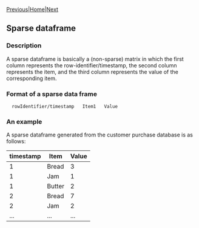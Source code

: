 [Previous](denseDataFrame.html)|[Home](index.html)|[Next](DenseFormatDF.html)

## Sparse dataframe

### Description
A sparse dataframe is basically a (non-sparse) matrix in which the first column represents the row-identifier/timestamp, 
the second column represents the item, and the third column represents the value of the corresponding item.

### Format of a sparse data frame

      rowIdentifier/timestamp   Item1   Value

### An example
A sparse dataframe generated from the customer purchase database is as follows:

  timestamp | Item | Value
  ---------|-----|---
    1| Bread | 3
    1|Jam|1
    1|Butter|2
    2|Bread|7
    2|Jam|2
   ...|...|...
